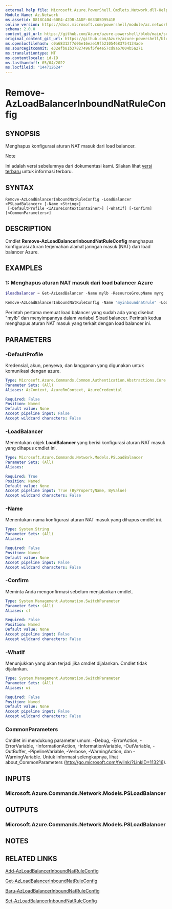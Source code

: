 ```yaml
---
external help file: Microsoft.Azure.PowerShell.Cmdlets.Network.dll-Help.xml
Module Name: Az.Network
ms.assetid: D818C404-60E4-42DB-AADF-063305D9541B
online version: https://docs.microsoft.com/powershell/module/az.network/remove-azloadbalancerinboundnatruleconfig
schema: 2.0.0
content_git_url: https://github.com/Azure/azure-powershell/blob/main/src/Network/Network/help/Remove-AzLoadBalancerInboundNatRuleConfig.md
original_content_git_url: https://github.com/Azure/azure-powershell/blob/main/src/Network/Network/help/Remove-AzLoadBalancerInboundNatRuleConfig.md
ms.openlocfilehash: c0a68312f7d06e16eae19f521054683754134ade
ms.sourcegitcommit: e32efb81b37827496f5fe4e57cd9a67004b5a271
ms.translationtype: MT
ms.contentlocale: id-ID
ms.lasthandoff: 05/04/2022
ms.locfileid: "144712624"
---
```

# Remove-AzLoadBalancerInboundNatRuleConfig

## SYNOPSIS
Menghapus konfigurasi aturan NAT masuk dari load balancer.

> [!NOTE]
>Ini adalah versi sebelumnya dari dokumentasi kami. Silakan lihat [versi terbaru](/powershell/module/az.network/remove-azloadbalancerinboundnatruleconfig) untuk informasi terbaru.

## SYNTAX

```
Remove-AzLoadBalancerInboundNatRuleConfig -LoadBalancer <PSLoadBalancer> [-Name <String>]
 [-DefaultProfile <IAzureContextContainer>] [-WhatIf] [-Confirm] [<CommonParameters>]
```

## DESCRIPTION
Cmdlet **Remove-AzLoadBalancerInboundNatRuleConfig** menghapus konfigurasi aturan terjemahan alamat jaringan masuk (NAT) dari load balancer Azure.

## EXAMPLES

### 1: Menghapus aturan NAT masuk dari load balancer Azure
```powershell
$loadbalancer = Get-AzLoadBalancer -Name mylb -ResourceGroupName myrg

Remove-AzLoadBalancerInboundNatRuleConfig -Name "myinboundnatrule" -LoadBalancer $loadbalancer
```

Perintah pertama memuat load balancer yang sudah ada yang disebut "mylb" dan menyimpannya dalam variabel $load balancer. Perintah kedua menghapus aturan NAT masuk yang terkait dengan load balancer ini.

## PARAMETERS

### -DefaultProfile
Kredensial, akun, penyewa, dan langganan yang digunakan untuk komunikasi dengan azure.

```yaml
Type: Microsoft.Azure.Commands.Common.Authentication.Abstractions.Core.IAzureContextContainer
Parameter Sets: (All)
Aliases: AzContext, AzureRmContext, AzureCredential

Required: False
Position: Named
Default value: None
Accept pipeline input: False
Accept wildcard characters: False
```

### -LoadBalancer
Menentukan objek **LoadBalancer** yang berisi konfigurasi aturan NAT masuk yang dihapus cmdlet ini.

```yaml
Type: Microsoft.Azure.Commands.Network.Models.PSLoadBalancer
Parameter Sets: (All)
Aliases:

Required: True
Position: Named
Default value: None
Accept pipeline input: True (ByPropertyName, ByValue)
Accept wildcard characters: False
```

### -Name
Menentukan nama konfigurasi aturan NAT masuk yang dihapus cmdlet ini.

```yaml
Type: System.String
Parameter Sets: (All)
Aliases:

Required: False
Position: Named
Default value: None
Accept pipeline input: False
Accept wildcard characters: False
```

### -Confirm
Meminta Anda mengonfirmasi sebelum menjalankan cmdlet.

```yaml
Type: System.Management.Automation.SwitchParameter
Parameter Sets: (All)
Aliases: cf

Required: False
Position: Named
Default value: None
Accept pipeline input: False
Accept wildcard characters: False
```

### -WhatIf
Menunjukkan yang akan terjadi jika cmdlet dijalankan. Cmdlet tidak dijalankan.

```yaml
Type: System.Management.Automation.SwitchParameter
Parameter Sets: (All)
Aliases: wi

Required: False
Position: Named
Default value: None
Accept pipeline input: False
Accept wildcard characters: False
```

### CommonParameters
Cmdlet ini mendukung parameter umum: -Debug, -ErrorAction, -ErrorVariable, -InformationAction, -InformationVariable, -OutVariable, -OutBuffer, -PipelineVariable, -Verbose, -WarningAction, dan -WarningVariable. Untuk informasi selengkapnya, lihat about_CommonParameters (http://go.microsoft.com/fwlink/?LinkID=113216).

## INPUTS

### Microsoft.Azure.Commands.Network.Models.PSLoadBalancer

## OUTPUTS

### Microsoft.Azure.Commands.Network.Models.PSLoadBalancer

## NOTES

## RELATED LINKS

[Add-AzLoadBalancerInboundNatRuleConfig](./Add-AzLoadBalancerInboundNatRuleConfig.md)

[Get-AzLoadBalancerInboundNatRuleConfig](./Get-AzLoadBalancerInboundNatRuleConfig.md)

[Baru-AzLoadBalancerInboundNatRuleConfig](./New-AzLoadBalancerInboundNatRuleConfig.md)

[Set-AzLoadBalancerInboundNatRuleConfig](./Set-AzLoadBalancerInboundNatRuleConfig.md)


